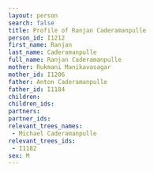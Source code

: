 ```yaml
---
layout: person
search: false
title: Profile of Ranjan Caderamanpulle
person_id: I1212
first_name: Ranjan
last_name: Caderamanpulle
full_name: Ranjan Caderamanpulle
mother: Rukmani Manikavasagar
mother_id: I1206
father: Anton Caderamanpulle
father_id: I1184
children:
children_ids:
partners:
partner_ids:
relevant_trees_names:
 - Michael Caderamanpulle
relevant_trees_ids:
 - I1182
sex: M
---
```


